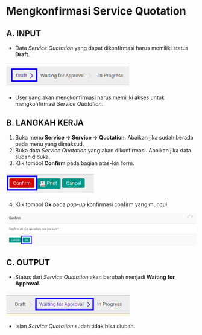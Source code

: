 # Mengkonfirmasi Service Quotation

## A. INPUT

* Data *Service Quotation* yang dapat dikonfirmasi harus memiliki status **Draft**.

![](../../img/service-quotation/status-input-draft.png)

* User yang akan mengkonfirmasi harus memiliki akses untuk mengkonfirmasi *Service Quotation*.

## B. LANGKAH KERJA

1. Buka menu **Service -> Service -> Quotation**. Abaikan jika sudah berada pada menu yang dimaksud.
2. Buka data *Service Quotation* yang akan dikonfirmasi. Abaikan jika data sudah dibuka.
3. Klik tombol **Confirm** pada bagian atas-kiri form.

![](../../img/service-quotation/tombol-confirm.png)

4. Klik tombol **Ok** pada *pop-up* konfirmasi confirm yang muncul.

![](../../img/service-quotation/pop-up-konfirmasi-confirm.png)

## C. OUTPUT

* Status dari *Service Quotation* akan berubah menjadi **Waiting for Approval**.

![](../../img/service-quotation/status-waiting-for-approval.png)

* Isian *Service Quotation* sudah tidak bisa diubah.
